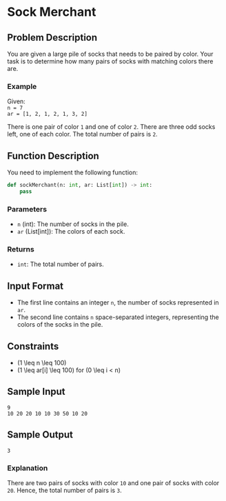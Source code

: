 # Sock Merchant

## Problem Description

You are given a large pile of socks that needs to be paired by color. Your task is to determine how many pairs of socks with matching colors there are.

### Example

Given:  
`n = 7`  
`ar = [1, 2, 1, 2, 1, 3, 2]`

There is one pair of color `1` and one of color `2`. There are three odd socks left, one of each color. The total number of pairs is `2`.

## Function Description

You need to implement the following function:

```python
def sockMerchant(n: int, ar: List[int]) -> int:
    pass
```

### Parameters

- `n` (int): The number of socks in the pile.
- `ar` (List[int]): The colors of each sock.

### Returns

- `int`: The total number of pairs.

## Input Format

- The first line contains an integer `n`, the number of socks represented in `ar`.
- The second line contains `n` space-separated integers, representing the colors of the socks in the pile.

## Constraints

- \(1 \leq n \leq 100\)
- \(1 \leq ar[i] \leq 100\) for \(0 \leq i < n\)

## Sample Input

```
9
10 20 20 10 10 30 50 10 20
```

## Sample Output

```
3
```

### Explanation

There are two pairs of socks with color `10` and one pair of socks with color `20`. Hence, the total number of pairs is `3`.


